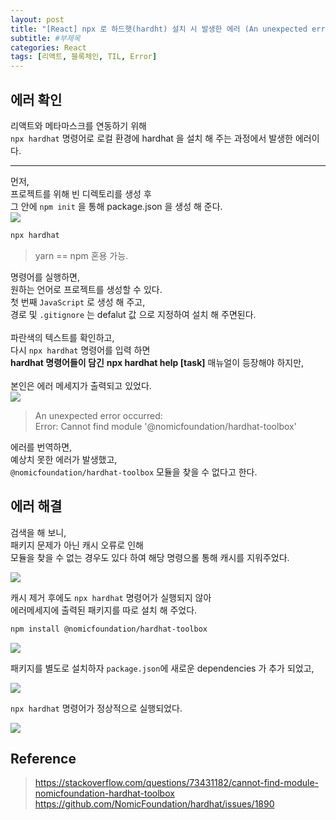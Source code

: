 ```yaml
---
layout: post
title: "[React] npx 로 하드햇(hardht) 설치 시 발생한 에러 (An unexpected error occurred Error)"
subtitle: #부제목
categories: React
tags: [리액트, 블록체인, TIL, Error]
---
```


## 에러 확인

리액트와 메타마스크를 연동하기 위해<br>
`npx hardhat` 명령어로 로컬 환경에 hardhat 을 설치 해 주는 과정에서 발생한 에러이다.<br>

---

먼저,<br>
프로젝트를 위해 빈 디렉토리를 생성 후<br>
그 안에 `npm init` 을 통해 package.json 을 생성 해 준다.<br>
![](https://img1.daumcdn.net/thumb/R1280x0/?scode=mtistory2&fname=https%3A%2F%2Fblog.kakaocdn.net%2Fdn%2FbS2UOH%2Fbtr8OVP4GIV%2FKBguBwTSwIe6uKAHQbVhG1%2Fimg.png)

```bash
npx hardhat
```

> yarn == npm 혼용 가능.

명령어를 실행하면,<br>
원하는 언어로 프로젝트를 생성할 수 있다.<br>
첫 번째 `JavaScript` 로 생성 해 주고,<br>
경로 및 `.gitignore` 는 defalut 값 으로 지정하여 설치 해 주면된다.<br>
<br>
파란색의 텍스트를 확인하고,<br>
다시 `npx hardhat` 명령어를 입력 하면<br>
**hardhat 명령어들이 담긴** **npx hardhat help [task]** 매뉴얼이 등장해야 하지만,<br>
<br>
본인은 에러 메세지가 출력되고 있었다.<br>
![](https://img1.daumcdn.net/thumb/R1280x0/?scode=mtistory2&fname=https%3A%2F%2Fblog.kakaocdn.net%2Fdn%2FJ98jy%2Fbtr8JprOc0d%2FaiosnhfEQ39VpolcYezq5k%2Fimg.png)

> An unexpected error occurred:<br>
> Error: Cannot find module '@nomicfoundation/hardhat-toolbox'

에러를 번역하면,<br>
예상치 못한 에러가 발생했고,<br>
`@nomicfoundation/hardhat-toolbox` 모듈을 찾을 수 없다고 한다.<br>

## 에러 해결

검색을 해 보니,<br>
패키지 문제가 아닌 캐시 오류로 인해<br>
모듈을 찾을 수 없는 경우도 있다 하여 해당 명령으롤 통해 캐시를 지워주었다.

![](https://img1.daumcdn.net/thumb/R1280x0/?scode=mtistory2&fname=https%3A%2F%2Fblog.kakaocdn.net%2Fdn%2FcVU2FO%2Fbtr8OW2HYP8%2FfKC0Ofl9smo82w4YgjilZ1%2Fimg.png)

캐시 제거 후에도 `npx hardhat` 명령어가 실행되지 않아<br>
에러메세지에 출력된 패키지를 따로 설치 해 주었다.

```bash
npm install @nomicfoundation/hardhat-toolbox
```

![](https://img1.daumcdn.net/thumb/R1280x0/?scode=mtistory2&fname=https%3A%2F%2Fblog.kakaocdn.net%2Fdn%2FUXqhr%2Fbtr8LNFrwDp%2F77LwNJKYqdd7KRHIFC8S61%2Fimg.png)

패키지를 별도로 설치하자 `package.json`에 새로운 dependencies 가 추가 되었고,

![](https://img1.daumcdn.net/thumb/R1280x0/?scode=mtistory2&fname=https%3A%2F%2Fblog.kakaocdn.net%2Fdn%2FHL19D%2Fbtr8LNZKLD0%2FLZccIBt8dKoDyAipZDYan1%2Fimg.png)

`npx hardhat` 명령어가 정상적으로 실행되었다.

![](https://img1.daumcdn.net/thumb/R1280x0/?scode=mtistory2&fname=https%3A%2F%2Fblog.kakaocdn.net%2Fdn%2FcV6KQc%2Fbtr8MqXq5pN%2F9kjneMI0xmS2zmHKbMckZ0%2Fimg.png)

## Reference

> <https://stackoverflow.com/questions/73431182/cannot-find-module-nomicfoundation-hardhat-toolbox><br><https://github.com/NomicFoundation/hardhat/issues/1890>
